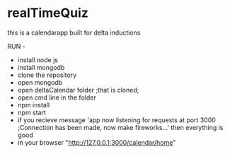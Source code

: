 # realTimeQuiz
this is a calendarapp built for delta inductions

RUN -
* install node js
* install mongodb
* clone the repository
* open mongodb
* open deltaCalendar folder ;that is cloned;
* open cmd line in the folder
* npm install
* npm start
* if you recieve message 'app now listening for requests at port 3000 ;Connection has been made, now make fireworks...'
then everything is good   
* in your browser "http://127.0.0.1:3000/calendar/home"


